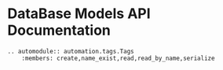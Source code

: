 # DataBase Models API Documentation


```{eval-rst}
.. automodule:: automation.tags.Tags
    :members: create,name_exist,read,read_by_name,serialize